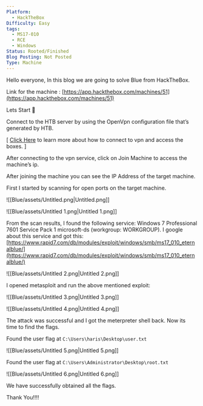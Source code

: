 ```yaml
---
Platform:
  - HackTheBox
Difficulty: Easy
tags:
  - MS17-010
  - RCE
  - Windows
Status: Rooted/Finished
Blog Posting: Not Posted
Type: Machine
---
```

Hello everyone, In this blog we are going to solve Blue from HackTheBox.

Link for the machine : [https://app.hackthebox.com/machines/51](https://app.hackthebox.com/machines/51)

  

Lets Start 🙌

  

Connect to the HTB server by using the OpenVpn configuration file that’s generated by HTB.

[ [Click Here](https://help.hackthebox.com/en/articles/5185687-introduction-to-lab-access) to learn more about how to connect to vpn and access the boxes. ]

After connecting to the vpn service, click on Join Machine to access the machine’s ip.

After joining the machine you can see the IP Address of the target machine.

  

First I started by scanning for open ports on the target machine.

![[Blue/assets/Untitled.png|Untitled.png]]

![[Blue/assets/Untitled 1.png|Untitled 1.png]]

From the scan results, I found the following service: Windows 7 Professional 7601 Service Pack 1 microsoft-ds (workgroup: WORKGROUP). I google about this service and got this: [https://www.rapid7.com/db/modules/exploit/windows/smb/ms17_010_eternalblue/](https://www.rapid7.com/db/modules/exploit/windows/smb/ms17_010_eternalblue/)

  

![[Blue/assets/Untitled 2.png|Untitled 2.png]]

I opened metasploit and run the above mentioned exploit:

![[Blue/assets/Untitled 3.png|Untitled 3.png]]

![[Blue/assets/Untitled 4.png|Untitled 4.png]]

The attack was successful and I got the meterpreter shell back. Now its time to find the flags.

Found the user flag at `C:\Users\haris\Desktop\user.txt`

![[Blue/assets/Untitled 5.png|Untitled 5.png]]

Found the user flag at `C:\Users\Administrator\Desktop\root.txt`

![[Blue/assets/Untitled 6.png|Untitled 6.png]]

We have successfully obtained all the flags.

  

Thank You!!!!